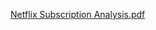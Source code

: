 [Netflix Subscription Analysis.pdf](https://github.com/user-attachments/files/16703167/Netflix.Subscription.Analysis.pdf)
